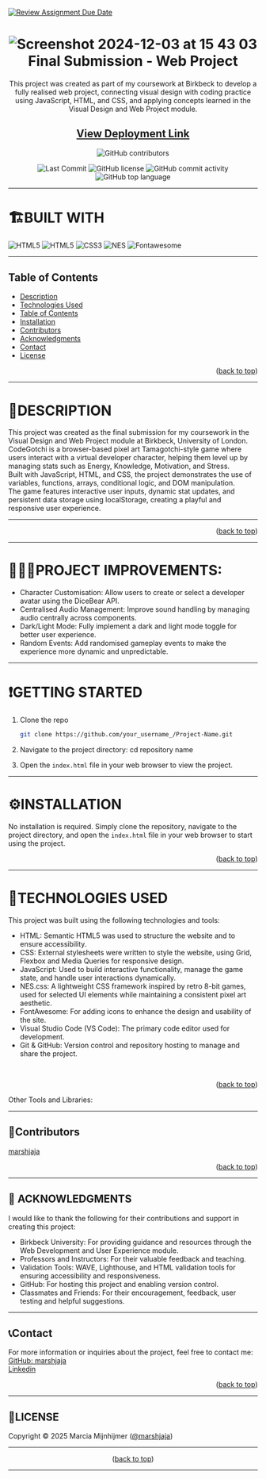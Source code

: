 [![Review Assignment Due Date](https://classroom.github.com/assets/deadline-readme-button-22041afd0340ce965d47ae6ef1cefeee28c7c493a6346c4f15d667ab976d596c.svg)](https://classroom.github.com/a/0rp-bx3r)

<a name="top"></a>

<div align="center">

# ![Screenshot 2024-12-03 at 15 43 03](https://github.com/user-attachments/assets/5074d260-f9be-4d1a-8ece-be026b7b0695)  <br/> Final Submission - Web Project

####
 This project was created as part of my coursework at Birkbeck to develop a fully realised web project, connecting visual design with coding practice using JavaScript, HTML, and CSS, and applying concepts learned in the Visual Design and Web Project module.


 <a href="https://crispy-adventure-2n2ggk2.pages.github.io/">
 </a>
 
  ## <a href="https://crispy-adventure-2n2ggk2.pages.github.io/">View Deployment Link</a>

![GitHub contributors](https://img.shields.io/github/contributors/Birkbeck2/canary-web-project-marshjaja?style=for-the-badge&logoColor=white)
<p align="center">

<img src="https://img.shields.io/github/last-commit/Birkbeck2/canary-web-project-marshjaja?style=for-the-badge&color=efc8d4" alt="Last Commit" />
<img src="https://img.shields.io/github/license/Birkbeck2/canary-web-project-marshjaja?style=for-the-badge&color=efc8d4" alt="GitHub license" />
<img src="https://img.shields.io/github/commit-activity/m/Birkbeck2/canary-web-project-marshjaja?style=for-the-badge&color=efc8d4" alt="GitHub commit activity" />
<img src="https://img.shields.io/github/languages/top/Birkbeck2/canary-web-project-marshjaja?style=for-the-badge&color=efc8d4" alt="GitHub top language" />

  </p>

</div>

---

# 🏗️BUILT WITH
  
![HTML5](https://img.shields.io/badge/html5-E55330?style=for-the-badge&logo=css3&logoColor=E55330&labelColor=grey)
![HTML5](https://img.shields.io/badge/Javascript-ffe055?style=for-the-badge&logo=javascript&logoColor=ffe055&labelColor=grey)
![CSS3](https://img.shields.io/badge/css-216CAF?style=for-the-badge&logo=css3&logoColor=216CAF&labelColor=grey)
![NES](https://img.shields.io/badge/NES.CSS-d9d8d8?style=for-the-badge&logo=NES&logoColor=d9d8d8&labelColor=grey)
![Fontawesome](https://img.shields.io/badge/fontawesome-216CAF?style=for-the-badge&logo=fontawesome3&logoColor=216CAF&labelColor=grey)

---

## Table of Contents


  - [Description](#description)
  - [Technologies Used](#technologies-used)
  - [Table of Contents](#table-of-contents)
  - [Installation](#installation)
  - [Contributors](#contributors)
  - [Acknowledgments](#acknowledgments)
  - [Contact](#contact)
  - [License](#license)

<p align="right">(<a href="#top">back to top</a>)</p>

---

# 📖DESCRIPTION 
This project was created as the final submission for my coursework in the Visual Design and Web Project module at Birkbeck, University of London.<br>
CodeGotchi is a browser-based pixel art Tamagotchi-style game where users interact with a virtual developer character, helping them level up by managing stats such as Energy, Knowledge, Motivation, and Stress.<br> Built with JavaScript, HTML, and CSS, the project demonstrates the use of variables, functions, arrays, conditional logic, and DOM manipulation. <br>
The game features interactive user inputs, dynamic stat updates, and persistent data storage using localStorage, creating a playful and responsive user experience.

---

<p align="right">(<a href="#top">back to top</a>)</p>

---

# 🚧👷‍♀️PROJECT IMPROVEMENTS:

- Character Customisation: Allow users to create or select a developer avatar using the DiceBear API.
- Centralised Audio Management: Improve sound handling by managing audio centrally across components.
- Dark/Light Mode: Fully implement a dark and light mode toggle for better user experience.
- Random Events: Add randomised gameplay events to make the experience more dynamic and unpredictable.


---

# ❗GETTING STARTED

1. Clone the repo
   ```sh
   git clone https://github.com/your_username_/Project-Name.git
   ```
2. Navigate to the project directory: cd repository name

3. Open the `index.html` file in your web browser to view the project.
---

# ⚙️INSTALLATION
No installation is required. Simply clone the repository, navigate to the project directory, and open the `index.html` file in your web browser to start using the project.

<p align="right">(<a href="#top">back to top</a>)</p>

---


# 📶TECHNOLOGIES USED
This project was built using the following technologies and tools:

- HTML: Semantic HTML5 was used to structure the website and to ensure accessibility.
- CSS: External stylesheets were written to style the website, using Grid, Flexbox and Media Queries for responsive design.
- JavaScript: Used to build interactive functionality, manage the game state, and handle user interactions dynamically.
- NES.css: A lightweight CSS framework inspired by retro 8-bit games, used for selected UI elements while maintaining a consistent pixel art aesthetic.
- FontAwesome: For adding icons to enhance the design and usability of the site.
- Visual Studio Code (VS Code): The primary code editor used for development.
- Git & GitHub: Version control and repository hosting to manage and share the project.


<br/>

<p align="right">(<a href="#top">back to top</a>)</p>Other Tools and Libraries: <br/>

---

## 👥Contributors

[marshjaja](https://github.com/marshjaja)

<p align="right">(<a href="#top">back to top</a>)</p>

---


## 👏 ACKNOWLEDGMENTS
I would like to thank the following for their contributions and support in creating this project:

- Birkbeck University: For providing guidance and resources through the Web Development and User Experience module.
- Professors and Instructors: For their valuable feedback and teaching.
- Validation Tools: WAVE, Lighthouse, and HTML validation tools for ensuring accessibility and responsiveness.
- GitHub: For hosting this project and enabling version control.
- Classmates and Friends: For their encouragement, feedback, user testing and helpful suggestions.
---

## 📞Contact

For more information or inquiries about the project, feel free to contact me:<br>
[GitHub: marshjaja](https://github.com/marshjaja)<br>
[Linkedin](https://www.linkedin.com/in/marcia-mijnhijmer-9a562610a/)

<p align="right">(<a href="#top">back to top</a>)</p>

--- 

## 🪪LICENSE

Copyright © 2025 Marcia Mijnhijmer ([@marshjaja](https://github.com/marshjaja))

---

<p align="center">(<a href="#top">back to top</a>)</p>

---







